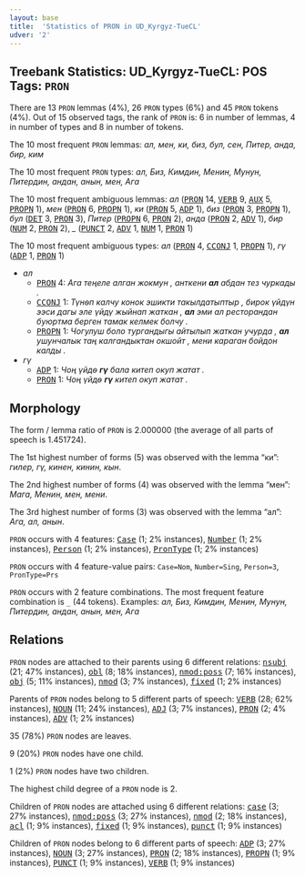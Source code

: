```yaml
---
layout: base
title:  'Statistics of PRON in UD_Kyrgyz-TueCL'
udver: '2'
---
```


## Treebank Statistics: UD_Kyrgyz-TueCL: POS Tags: `PRON`

There are 13 `PRON` lemmas (4%), 26 `PRON` types (6%) and 45 `PRON` tokens (4%).
Out of 15 observed tags, the rank of `PRON` is: 6 in number of lemmas, 4 in number of types and 8 in number of tokens.

The 10 most frequent `PRON` lemmas: <em>ал, мен, ки, биз, бул, сен, Питер, анда, бир, ким</em>

The 10 most frequent `PRON` types:  <em>ал, Биз, Кимдин, Менин, Мунун, Питердин, андан, анын, мен, Ага</em>

The 10 most frequent ambiguous lemmas: <em>ал</em> (<tt><a href="ky_tuecl-pos-PRON.html">PRON</a></tt> 14, <tt><a href="ky_tuecl-pos-VERB.html">VERB</a></tt> 9, <tt><a href="ky_tuecl-pos-AUX.html">AUX</a></tt> 5, <tt><a href="ky_tuecl-pos-PROPN.html">PROPN</a></tt> 1), <em>мен</em> (<tt><a href="ky_tuecl-pos-PRON.html">PRON</a></tt> 6, <tt><a href="ky_tuecl-pos-PROPN.html">PROPN</a></tt> 1), <em>ки</em> (<tt><a href="ky_tuecl-pos-PRON.html">PRON</a></tt> 5, <tt><a href="ky_tuecl-pos-ADP.html">ADP</a></tt> 1), <em>биз</em> (<tt><a href="ky_tuecl-pos-PRON.html">PRON</a></tt> 3, <tt><a href="ky_tuecl-pos-PROPN.html">PROPN</a></tt> 1), <em>бул</em> (<tt><a href="ky_tuecl-pos-DET.html">DET</a></tt> 3, <tt><a href="ky_tuecl-pos-PRON.html">PRON</a></tt> 3), <em>Питер</em> (<tt><a href="ky_tuecl-pos-PROPN.html">PROPN</a></tt> 6, <tt><a href="ky_tuecl-pos-PRON.html">PRON</a></tt> 2), <em>анда</em> (<tt><a href="ky_tuecl-pos-PRON.html">PRON</a></tt> 2, <tt><a href="ky_tuecl-pos-ADV.html">ADV</a></tt> 1), <em>бир</em> (<tt><a href="ky_tuecl-pos-NUM.html">NUM</a></tt> 2, <tt><a href="ky_tuecl-pos-PRON.html">PRON</a></tt> 2), <em>_</em> (<tt><a href="ky_tuecl-pos-PUNCT.html">PUNCT</a></tt> 2, <tt><a href="ky_tuecl-pos-ADV.html">ADV</a></tt> 1, <tt><a href="ky_tuecl-pos-NUM.html">NUM</a></tt> 1, <tt><a href="ky_tuecl-pos-PRON.html">PRON</a></tt> 1)

The 10 most frequent ambiguous types:  <em>ал</em> (<tt><a href="ky_tuecl-pos-PRON.html">PRON</a></tt> 4, <tt><a href="ky_tuecl-pos-CCONJ.html">CCONJ</a></tt> 1, <tt><a href="ky_tuecl-pos-PROPN.html">PROPN</a></tt> 1), <em>гү</em> (<tt><a href="ky_tuecl-pos-ADP.html">ADP</a></tt> 1, <tt><a href="ky_tuecl-pos-PRON.html">PRON</a></tt> 1)


* <em>ал</em>
  * <tt><a href="ky_tuecl-pos-PRON.html">PRON</a></tt> 4: <em>Ага теңеле алган жокмун , анткени <b>ал</b> абдан тез чуркады .</em>
  * <tt><a href="ky_tuecl-pos-CCONJ.html">CCONJ</a></tt> 1: <em>Түнѳп калчу конок эшикти такылдатыптыр , бирок үйдүн ээси дагы эле үйдү жыйнап жаткан , <b>ал</b> эми ал ресторандан буюртма берген тамак келмек болчу .</em>
  * <tt><a href="ky_tuecl-pos-PROPN.html">PROPN</a></tt> 1: <em>Чогулуш боло тургандыгы айтылып жаткан учурда , <b>ал</b> ушунчалык таң калгандыктан окшойт , мени караган бойдон калды .</em>
* <em>гү</em>
  * <tt><a href="ky_tuecl-pos-ADP.html">ADP</a></tt> 1: <em>Чоң үйдѳ <b>гү</b> бала китеп окуп жатат .</em>
  * <tt><a href="ky_tuecl-pos-PRON.html">PRON</a></tt> 1: <em>Чоң үйдѳ <b>гү</b> китеп окуп жатат .</em>

## Morphology

The form / lemma ratio of `PRON` is 2.000000 (the average of all parts of speech is 1.451724).

The 1st highest number of forms (5) was observed with the lemma “ки”: <em>гилер, гү, кинен, кинин, кын</em>.

The 2nd highest number of forms (4) was observed with the lemma “мен”: <em>Мага, Менин, мен, мени</em>.

The 3rd highest number of forms (3) was observed with the lemma “ал”: <em>Ага, ал, анын</em>.

`PRON` occurs with 4 features: <tt><a href="ky_tuecl-feat-Case.html">Case</a></tt> (1; 2% instances), <tt><a href="ky_tuecl-feat-Number.html">Number</a></tt> (1; 2% instances), <tt><a href="ky_tuecl-feat-Person.html">Person</a></tt> (1; 2% instances), <tt><a href="ky_tuecl-feat-PronType.html">PronType</a></tt> (1; 2% instances)

`PRON` occurs with 4 feature-value pairs: `Case=Nom`, `Number=Sing`, `Person=3`, `PronType=Prs`

`PRON` occurs with 2 feature combinations.
The most frequent feature combination is `_` (44 tokens).
Examples: <em>ал, Биз, Кимдин, Менин, Мунун, Питердин, андан, анын, мен, Ага</em>


## Relations

`PRON` nodes are attached to their parents using 6 different relations: <tt><a href="ky_tuecl-dep-nsubj.html">nsubj</a></tt> (21; 47% instances), <tt><a href="ky_tuecl-dep-obl.html">obl</a></tt> (8; 18% instances), <tt><a href="ky_tuecl-dep-nmod-poss.html">nmod:poss</a></tt> (7; 16% instances), <tt><a href="ky_tuecl-dep-obj.html">obj</a></tt> (5; 11% instances), <tt><a href="ky_tuecl-dep-nmod.html">nmod</a></tt> (3; 7% instances), <tt><a href="ky_tuecl-dep-fixed.html">fixed</a></tt> (1; 2% instances)

Parents of `PRON` nodes belong to 5 different parts of speech: <tt><a href="ky_tuecl-pos-VERB.html">VERB</a></tt> (28; 62% instances), <tt><a href="ky_tuecl-pos-NOUN.html">NOUN</a></tt> (11; 24% instances), <tt><a href="ky_tuecl-pos-ADJ.html">ADJ</a></tt> (3; 7% instances), <tt><a href="ky_tuecl-pos-PRON.html">PRON</a></tt> (2; 4% instances), <tt><a href="ky_tuecl-pos-ADV.html">ADV</a></tt> (1; 2% instances)

35 (78%) `PRON` nodes are leaves.

9 (20%) `PRON` nodes have one child.

1 (2%) `PRON` nodes have two children.

The highest child degree of a `PRON` node is 2.

Children of `PRON` nodes are attached using 6 different relations: <tt><a href="ky_tuecl-dep-case.html">case</a></tt> (3; 27% instances), <tt><a href="ky_tuecl-dep-nmod-poss.html">nmod:poss</a></tt> (3; 27% instances), <tt><a href="ky_tuecl-dep-nmod.html">nmod</a></tt> (2; 18% instances), <tt><a href="ky_tuecl-dep-acl.html">acl</a></tt> (1; 9% instances), <tt><a href="ky_tuecl-dep-fixed.html">fixed</a></tt> (1; 9% instances), <tt><a href="ky_tuecl-dep-punct.html">punct</a></tt> (1; 9% instances)

Children of `PRON` nodes belong to 6 different parts of speech: <tt><a href="ky_tuecl-pos-ADP.html">ADP</a></tt> (3; 27% instances), <tt><a href="ky_tuecl-pos-NOUN.html">NOUN</a></tt> (3; 27% instances), <tt><a href="ky_tuecl-pos-PRON.html">PRON</a></tt> (2; 18% instances), <tt><a href="ky_tuecl-pos-PROPN.html">PROPN</a></tt> (1; 9% instances), <tt><a href="ky_tuecl-pos-PUNCT.html">PUNCT</a></tt> (1; 9% instances), <tt><a href="ky_tuecl-pos-VERB.html">VERB</a></tt> (1; 9% instances)


